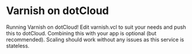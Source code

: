 Varnish on dotCloud
===================

Running Varnish on dotCloud! Edit varnish.vcl to suit your needs and push this to dotCloud. Combining this with your app is optional (but recommended). Scaling should work without any issues as this service is stateless.

